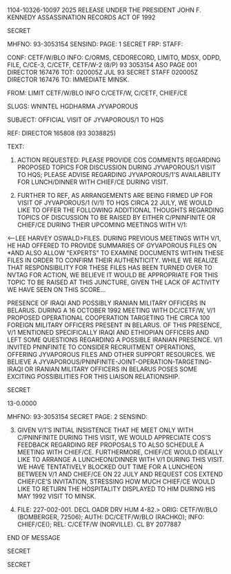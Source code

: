 1104-10326-10097
2025 RELEASE UNDER THE PRESIDENT JOHN F. KENNEDY ASSASSINATION RECORDS ACT OF 1992

SECRET

MHFNO: 93-3053154 SENSIND: PAGE: 1
SECRET FRP:
STAFF:

CONF: CETF/W/BLO INFO: C/ORMS, CEDORECORD, LIMITO, MDSX, ODPD, FILE,
C/CE-3, C/CETF, CETF/W-2 (8/P)
93 3053154 ASO PAGE 001 DIRECTOR 167476
TOT: 020005Z JUL 93
SECRET 
STAFF 020005Z DIRECTOR 167476
TO: IMMEDIATE MINSK.

FROM: LIMIT CETF/W/BLO INFO C/CETF/W, C/CETF, CHIEF/CE

SLUGS: WNINTEL HGDHARMA JYVAPOROUS

SUBJECT: OFFICIAL VISIT OF JYVAPOROUS/1 TO HQS

REF: DIRECTOR 165808 (93 3038825)

TEXT:
1. ACTION REQUESTED: PLEASE PROVIDE COS COMMENTS REGARDING
PROPOSED TOPICS FOR DISCUSSION DURING JYVAPOROUS/1 VISIT TO HQS;
PLEASE ADVISE REGARDING JYVAPOROUS/1'S AVAILABILITY FOR
LUNCH/DINNER WITH CHIEF/CE DURING VISIT.

2. FURTHER TO REF, AS ARRANGEMENTS ARE BEING FIRMED UP
FOR VISIT OF JYVAPOROUS/1 (V/1) TO HQS CIRCA 22 JULY, WE WOULD
LIKE TO OFFER THE FOLLOWING ADDITIONAL THOUGHTS REGARDING TOPICS
OF DISCUSSION TO BE RAISED BY EITHER C/PNINFINITE OR CHIEF/CE
DURING THEIR UPCOMING MEETINGS WITH V/1:

<--LEE HARVEY OSWALD>FILES. DURING PREVIOUS MEETINGS WITH
V/1, HE HAD OFFERED TO PROVIDE SUMMARIES OF GYVAPOROUS FILES ON
*<LEE HARVEY OSWALD>AND ALSO ALLOW "EXPERTS" TO EXAMINE DOCUMENTS
WITHIN THESE FILES IN ORDER TO CONFIRM THEIR AUTHENTICITY. WHILE
WE REALIZE THAT RESPONSIBILITY FOR THESE FILES HAS BEEN TURNED
OVER TO NVTAG FOR ACTION, WE BELIEVE IT WOULD BE APPROPRIATE FOR
THIS TOPIC TO BE RAISED AT THIS JUNCTURE, GIVEN THE LACK OF
ACTIVITY WE HAVE SEEN ON THIS SCORE...

PRESENCE OF IRAQI AND POSSIBLY IRANIAN MILITARY OFFICERS
IN BELARUS. DURING A 16 OCTOBER 1992 MEETING WITH DC/CETF/W, V/1
PROPOSED OPERATIONAL COOPERATION TARGETING THE CIRCA 100 FOREIGN
MILITARY OFFICERS PRESENT IN BELARUS. OF THIS PRESENCE, V/1
MENTIONED SPECIFICALLY IRAQI AND ETHIOPIAN OFFICERS AND LEFT SOME
QUESTIONS REGARDING A POSSIBLE IRANIAN PRESENCE. V/1 INVITED
PNINFINITE TO CONSIDER RECRUITMENT OPERATIONS, OFFERING
JYVAPOROUS FILES AND OTHER SUPPORT RESOURCES. WE BELIEVE A
JYVAPOROUS/PNINFINITE-JOINT-OPERATION-TARGETING-IRAQI
OR IRANIAN MILITARY OFFICERS IN BELARUS POSES SOME EXCITING
POSSIBILITIES FOR THIS LIAISON RELATIONSHIP.

SECRET

13-0.0000

MHFNO: 93-3053154 SECRET PAGE: 2
SENSIND:

3. GIVEN V/1'S INITIAL INSISTENCE THAT HE MEET ONLY WITH
C/PNINFINITE DURING THIS VISIT, WE WOULD APPRECIATE COS'S
FEEDBACK REGARDING REF PROPOSALS TO ALSO SCHEDULE A MEETING WITH
CHIEF/CE. FURTHERMORE, CHIEF/CE WOULD IDEALLY LIKE TO ARRANGE A
LUNCHEON/DINNER WITH V/1 DURING THIS VISIT. WE HAVE TENTATIVELY
BLOCKED OUT TIME FOR A LUNCHEON BETWEEN V/1 AND CHIEF/CE ON 22
JULY AND REQUEST COS EXTEND CHIEF/CE'S INVITATION, STRESSING HOW
MUCH CHIEF/CE WOULD LIKE TO RETURN THE HOSPITALITY DISPLAYED TO
HIM DURING HIS MAY 1992 VISIT TO MINSK.

4. FILE: 227-002-001. DECL OADR DRV HUM 4-82.>
ORIG: CETF/W/BLO (BOMBERGER, 72506); AUTH: DC/CETF/W/BLO
(RACHKO); INFO: CHIEF/CE(); REL: C/CETF/W (NORVILLE). CL BY
2077887

END OF MESSAGE

SECRET

SECRET
